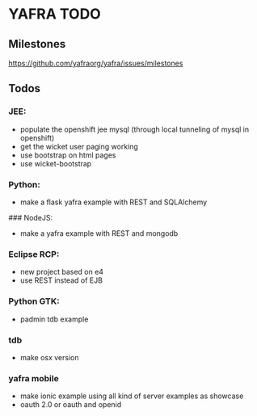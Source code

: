 # YAFRA TODO

## Milestones
https://github.com/yafraorg/yafra/issues/milestones

## Todos

### JEE:
* populate the openshift jee mysql (through local tunneling of mysql in openshift)
* get the wicket user paging working
* use bootstrap on html pages
* use wicket-bootstrap

### Python:
* make a flask yafra example with REST and SQLAlchemy

### NodeJS:
* make a yafra example with REST and mongodb

### Eclipse RCP:
* new project based on e4
* use REST instead of EJB

### Python GTK:
* padmin tdb example

### tdb
* make osx version

### yafra mobile
* make ionic example using all kind of server examples as showcase
* oauth 2.0 or oauth and openid
